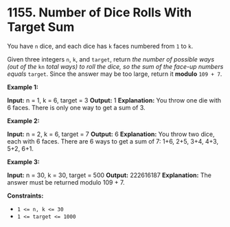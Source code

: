 # 1155. Number of Dice Rolls With Target Sum 

You have `n` dice, and each dice has `k` faces numbered from `1` to `k`.

Given three integers `n`, `k`, and `target`, return _the number of possible ways (out of the_ `kn` _total ways)_ _to roll the dice, so the sum of the face-up numbers equals_ `target`. Since the answer may be too large, return it **modulo** `109 + 7`.

**Example 1:**

**Input:** n = 1, k = 6, target = 3
**Output:** 1
**Explanation:** You throw one die with 6 faces.
There is only one way to get a sum of 3.

**Example 2:**

**Input:** n = 2, k = 6, target = 7
**Output:** 6
**Explanation:** You throw two dice, each with 6 faces.
There are 6 ways to get a sum of 7: 1+6, 2+5, 3+4, 4+3, 5+2, 6+1.

**Example 3:**

**Input:** n = 30, k = 30, target = 500
**Output:** 222616187
**Explanation:** The answer must be returned modulo 109 + 7.

**Constraints:**

- `1 <= n, k <= 30`
- `1 <= target <= 1000`